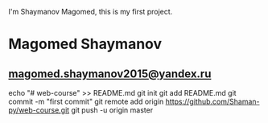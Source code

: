 I'm Shaymanov Magomed, this is my first project.

# Magomed Shaymanov

## magomed.shaymanov2015@yandex.ru

echo "# web-course" >> README.md
git init
git add README.md
git commit -m "first commit"
git remote add origin https://github.com/Shaman-py/web-course.git
git push -u origin master
